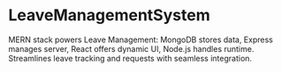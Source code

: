 # LeaveManagementSystem
MERN stack powers Leave Management: MongoDB stores data, Express manages server, React offers dynamic UI, Node.js handles runtime. Streamlines leave tracking and requests with seamless integration.
